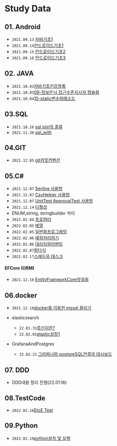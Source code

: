 # Study Data

## 01. Android

- `2021.09.13`  [자바기초1](./01.Android/0913/01.자바기초1/2021.09.13_자바기초정리1.md)
- `2021.09.14`[안드로이드기초1](./01.Android/0914/01.안드로이드1/2021년09월14일_안드로이드1.md)
- `2021.09.15` [안드로이드기초2](./01.Android/0915/01.안드로이드2/2021.09.15_안드로이드2.md)
- `2021.09.16` [안드로이드기초3](./01.Android/0916/01.안드로이드3/2021.09.16_안드로이드3.md)

## 02. JAVA

- `2021.10.03`[자바기초인강목록](./02.JAVA/1003/01.자바기초인강목록/윤성우열혈자바기초인강.md)
- `2021.10.03`[09-정보은닉,접근수준지시자,캡슐화](./02.JAVA/1003/02.정보은닉과캡슐화/2021.10.03_정보은닉과캡슐화.md)
- `2021.10.04`[10-static변수와메소드](./02.JAVA/1004/2021.10.04_java-static.md)

## 03.SQL

- `2021.10.26` [sql join의 종류](./03.SQL/2021/10/1026/2021년10월26일_join의종류.md)
- `2021.11.30` [sql_with](./03.SQL/2021/11/1130/WITH/2021.11.30_SQL문의WITH.md)

## 04.GIT

-  `2021.12.05` [git커밋컨벤션](./04.GIT/2021/12/1205/git커밋컨벤션/Git커밋할때사용하는개발컨벤션.md)

## 05.C#

- `2021.12.07` [Serilog 사용법](./05.Csharp/2021/12/1207/Serilog/2021.12.07_Serilog사용법.md)
- `2021.12.07` [CsvHelper 사용법](./05.Csharp/2021/12/1207/CsvHelper/2021.12.07_CsvHelper사용법.md)
- `2021.12.07` [UnitTest ApprovalTest 사용법](./05.Csharp/2021/12/1207/UnitTest/ApprovalTest/2021.12.07_UnitTest(ApprovalTests,coverlet-coverage).md)
- `2021.12.14` [다형성](./05.Csharp/2021/12/1214/다형성.md)
- ENUM,string, stringbuilder 차이 
- `2022.02.04` [프로퍼티](./05.Csharp/2022/02/0204/프로퍼티/22.02.04_Csharp프로퍼티.md)
- `2022.02.05` [배열](./05.Csharp/2022/02/0205/배열/22.02.05_Csharp배열.md)
- `2022.02.05` [일반화프로그래밍](./05.Csharp/2022/02/0205/일반화프로그래밍/22.02.05_Csharp일반화프로그래밍.md)
- `2022.02.06` [예외처리하기](./05.Csharp/2022/02/0206/예외처리하기/22.02.06_Csharp예외처리하기.md)
- `2022.02.06` [대리자와이벤트](./05.Csharp/2022/02/0206/대리자와이벤트/22.02.06_Csharp대리자와이벤트.md)
- `2022.02.07`[람다식](./05.Csharp/2022/02/0207/람다식/22.02.07_Csharp람다식.md)
- `2022.02.17`[스래드와 태스크](./05.Csharp/2022/02/스래드와태스크/0217/스레드와태스크/22.02.17_스레드와태스크.md)

#### EFCore (ORM)
- `2021.12.16` [EntityFramworkCore첫걸음](./05.Csharp/2021/EFCore/2021/1206/2021.12.16_EFCore06.EntityFramworkCore첫걸음.md)
## 06.docker

- `2021.12.18`[docker를 이용한 mssql 올리기](./06Docker/2021/1218/2021.12.18_Docker_portsNotAvailable.md)
- elasticsearch
  - `22.01.31`[루신이란?](./06Docker/2022/01/0131/elk/22.01.31_Lucene이란.md)
  - `22.02.01`[elastic설정1](./06Docker/2022/02/01/elk/22.02.01_ElasticSearch1.md)

- GrafanaAndPostgres
  - `22.02.21` [그라파나와 postgreSQL연결과 대시보드](./06Docker/0.GrafanaAndPostgres/22.02.21_GrafanaAndPostgres-Connect.md)

## 07. DDD
- DDD내용 정리 진행(22.01.16)

## 08.TestCode
- `2022.02.16`[EtoE Test](./08.TestCode/2022/0216/22.02.16_CICD를위한E2ETEST.md)
## 09.Python
- `2022.02.19`[python설치 및 실행 ](./09.Python/0.python설정/2022/0219/python/22.02.19_python설치및실행.md)
